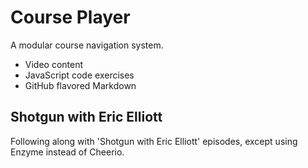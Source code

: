 # Course Player

A modular course navigation system.

* Video content
* JavaScript code exercises
* GitHub flavored Markdown

## Shotgun with Eric Elliott

Following along with 'Shotgun with Eric Elliott' episodes, except using Enzyme instead of Cheerio.
